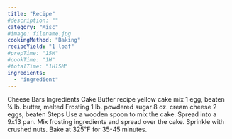 ```yaml
---
title: "Recipe"
#description: ""
category: "Misc"
#image: filename.jpg
cookingMethod: "Baking"
recipeYield: "1 loaf"
#prepTime: "15M"
#cookTime: "1H"
#totalTime: "1H15M"
ingredients:
  - "ingredient"
---
```


Cheese Bars
Ingredients
Cake
Butter recipe yellow cake mix
1 egg, beaten
¼ lb. butter, melted
Frosting
1 lb. powdered sugar
8 oz. cream cheese
2 eggs, beaten
Steps
Use a wooden spoon to mix the cake. Spread into a 9x13 pan.
Mix frosting ingredients and spread over the cake. Sprinkle with crushed nuts.
Bake at 325℉ for 35-45 minutes.
